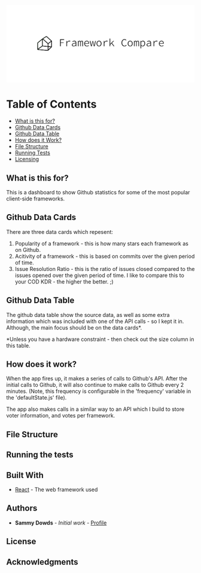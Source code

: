 <p align="center">
  <img src="https://github.com/sammydowds/client-side-compare/blob/master/public/cover.png" />
</p>

Table of Contents
======================

* [What is this for?](#what-is-this-for)
* [Github Data Cards](#github-data-cards)
* [Github Data Table](#github-data-table)
* [How does it Work?](#how-does-it-work)
* [File Structure](#file-structure)
* [Running Tests](#running-tests)
* [Licensing](#license)

## What is this for? 
This is a dashboard to show Github statistics for some of the most popular client-side frameworks. 

## Github Data Cards
There are three data cards which repesent: 
1) Popularity of a framework - this is how many stars each framework as on Github. 
2) Acitivity of a framework - this is based on commits over the given period of time. 
3) Issue Resolution Ratio - this is the ratio of issues closed compared to the issues opened over the given period of time. I like to compare this to your COD KDR - the higher the better. ;)

## Github Data Table
The github data table show the source data, as well as some extra information which was included with one of the API calls - so I kept it in. Although, the main focus should be on the data cards*. 

*Unless you have a hardware constraint - then check out the size column in this table. 

## How does it work?
When the app fires up, it makes a series of calls to Github's API. After the initial calls to Github, it will also continue to make calls to Github every 2 minutes. (Note, this frequency is configurable in the 'frequency' variable in the 'defaultState.js' file). 

The app also makes calls in a similar way to an API which I build to store voter information, and votes per framework. 

## File Structure 

## Running the tests

## Built With

* [React](https://reactjs.org/docs/getting-started.html) - The web framework used

## Authors

* **Sammy Dowds** - *Initial work* - [Profile](https://github.com/sammydowds)

## License

## Acknowledgments
